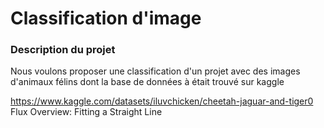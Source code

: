 # Classification d'image

### Description du projet

Nous voulons proposer une classification d'un projet avec des images d'animaux félins dont la base de données à était trouvé sur kaggle

https://www.kaggle.com/datasets/iluvchicken/cheetah-jaguar-and-tiger0 Flux Overview: Fitting a Straight Line


```julia (editor=true, logging=false, output=true)

```
